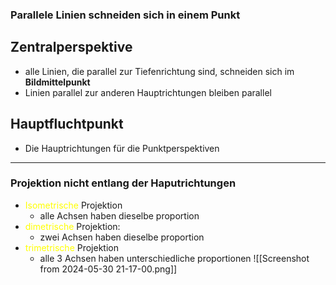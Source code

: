 ### Parallele Linien schneiden sich in einem Punkt

## Zentralperspektive
- alle Linien, die parallel zur Tiefenrichtung sind, schneiden sich im **Bildmittelpunkt**
- Linien parallel zur anderen Hauptrichtungen bleiben parallel


## Hauptfluchtpunkt
- Die Hauptrichtungen für die Punktperspektiven


---

### Projektion nicht entlang der Haputrichtungen
- <span style="color:#ffff00">Isometrische</span> Projektion
	- alle Achsen haben dieselbe proportion 
- <span style="color:#ffff00">dimetrische</span> Projektion:
	- zwei Achsen haben dieselbe proportion
- <span style="color:#ffff00">trimetrische</span> Projektion
	- alle 3 Achsen haben unterschiedliche proportionen
![[Screenshot from 2024-05-30 21-17-00.png]]

